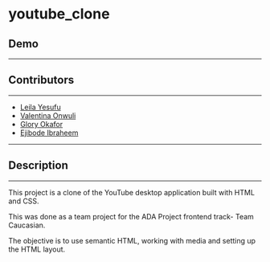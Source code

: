 # youtube_clone
## Demo
***

## Contributors
***
* [Leila Yesufu](https://github.com/leilayesufu) 
* [Valentina Onwuli](https://github.com/Vhinwe) 
* [Glory Okafor](https://github.com/glowwEE) 
* [Ejibode Ibraheem](https://github.com/Linsmed) 
***

## Description
***
This project is a clone of the YouTube desktop application built with HTML and CSS.

This was done as a team project for the ADA Project frontend track- Team Caucasian.

The objective is to use semantic HTML, working with media and setting up the HTML layout. 
